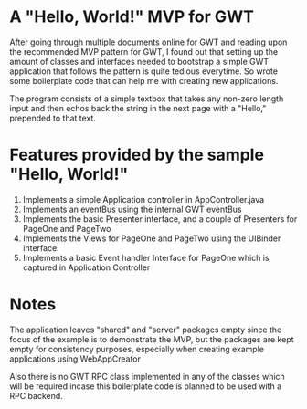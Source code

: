 A "Hello, World!" MVP for GWT
=============================

After going through multiple documents online for GWT and reading upon the
recommended MVP pattern for GWT, I found out that setting up the amount of 
classes and interfaces needed to bootstrap a simple GWT application that follows 
the pattern is quite tedious everytime. So wrote some boilerplate code that can
help me with creating new applications.

The program consists of a simple textbox that takes any non-zero length input
and then echos back the string in the next page with a "Hello," prepended to
that text.

# Features provided by the sample "Hello, World!"

1. Implements a simple Application controller in AppController.java
2. Implements an eventBus using the internal GWT eventBus
3. Implements the basic Presenter interface, and a couple of Presenters for 
PageOne and PageTwo
4. Implements the Views for PageOne and PageTwo using the UIBinder interface.
5. Implements a basic Event handler Interface for PageOne which is captured in
Application Controller

# Notes

The application leaves "shared" and "server" packages empty since the focus of
the example is to demonstrate the MVP, but the packages are kept empty for
consistency purposes, especially when creating example applications using
WebAppCreator

Also there is no GWT RPC class implemented in any of the classes which will be
required incase this boilerplate code is planned to be used with a RPC backend.
